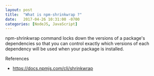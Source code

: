 ```yaml
---
layout: post
title:  "What is npm-shrinkwrap ?"
date:   2017-04-26 10:31:00 -0700
categories: [NodeJS, JavaScript]
---
```


npm-shrinkwrap command locks down the versions of a package's dependencies
so that you can control exactly which versions of each dependency will be used
when your package is installed.

References

- https://docs.npmjs.com/cli/shrinkwrap